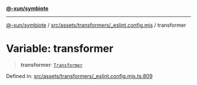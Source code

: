 [**@-xun/symbiote**](../../../../../README.md)

***

[@-xun/symbiote](../../../../../README.md) / [src/assets/transformers/\_eslint.config.mjs](../README.md) / transformer

# Variable: transformer

> **transformer**: [`Transformer`](../../../type-aliases/Transformer.md)

Defined in: [src/assets/transformers/\_eslint.config.mjs.ts:809](https://github.com/Xunnamius/symbiote/blob/167e0f9b786b0a4f8ab8478cb4284deee6916ad7/src/assets/transformers/_eslint.config.mjs.ts#L809)
